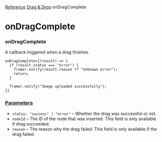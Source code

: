 [Reference](https://www.framer.com/developers/reference)
[Drag & Drop](https://www.framer.com/developers/reference/plugins-drag-and-drop)
onDragComplete
# onDragComplete
### onDragComplete
A callback triggered when a drag finishes.
```
onDragComplete={(result) => {
  if (result.status === "error") {
    framer.notify(result.reason ?? "Unknown error");
    return;
  }

  framer.notify("Image uploaded successfully");
}}
```

### [Parameters](https://www.framer.com/developers/reference/plugins-drag-and-drop-on-drag-complete#parameters)
  * `status: "success" | "error"` – Whether the drag was successful or not.
  * `nodeId` – The ID of the node that was inserted. This field is only available if drag succeeded.
  * `reason` – The reason why the drag failed. This field is only available if the drag failed.


